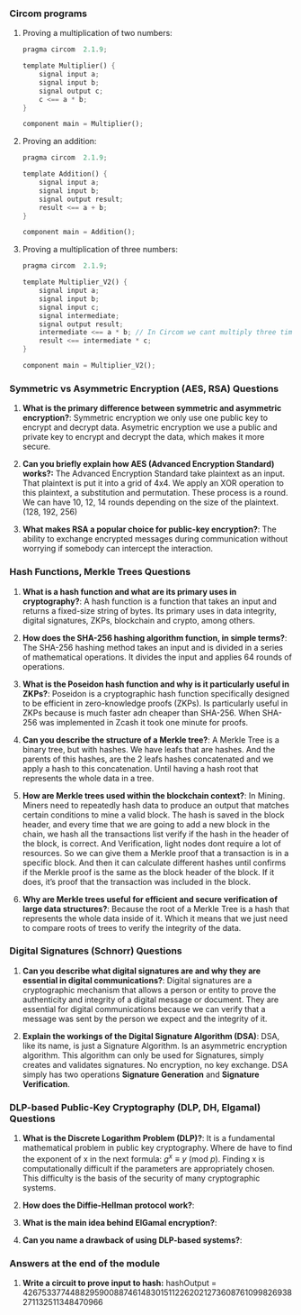 ### Circom programs

1. Proving a multiplication of two numbers: 

    ```rust
    pragma circom  2.1.9;

    template Multiplier() {
        signal input a;
        signal input b;
        signal output c;
        c <== a * b;
    }

    component main = Multiplier();
    ```

1. Proving an addition:

    ```rust
    pragma circom  2.1.9;

    template Addition() {
        signal input a;
        signal input b;
        signal output result;
        result <== a + b;
    }

    component main = Addition();
    ```

1. Proving a multiplication of three numbers:

    ```rust
    pragma circom  2.1.9;

    template Multiplier_V2() {
        signal input a;
        signal input b;
        signal input c;
        signal intermediate;
        signal output result;
        intermediate <== a * b; // In Circom we cant multiply three times in a row.
        result <== intermediate * c;
    }

    component main = Multiplier_V2();
    ```

### Symmetric vs Asymmetric Encryption (AES, RSA) Questions

   1. **What is the primary difference between symmetric and asymmetric encryption?**: Symmetric encryption we only use one public key to encrypt and decrypt data. Asymetric encryption we use a public and private key to encrypt and decrypt the data, which makes it more secure.

   2. **Can you briefly explain how AES (Advanced Encryption Standard) works?:** The Advanced Encryption Standard take plaintext as an input. That plaintext is put it into a grid of 4x4. We apply an XOR operation to this plaintext, a substitution and permutation. These process is a round. We can have 10, 12, 14 rounds depending on the size of the plaintext. (128, 192, 256)

   3. **What makes RSA a popular choice for public-key encryption?**: The ability to exchange encrypted messages during communication without worrying if somebody can intercept the interaction.

### Hash Functions, Merkle Trees Questions

   1. **What is a hash function and what are its primary uses in cryptography?**: A hash function is a function that takes an input and returns a fixed-size string of bytes. Its primary uses in data integrity, digital signatures, ZKPs, blockchain and crypto, among others.

   2. **How does the SHA-256 hashing algorithm function, in simple terms?**: The SHA-256 hashing method takes an input and is divided in a series of mathematical operations. It divides the input and applies 64 rounds of operations.

   3. **What is the Poseidon hash function and why is it particularly useful in ZKPs?**: Poseidon is a cryptographic hash function specifically designed to be efficient in zero-knowledge proofs (ZKPs). Is particularly useful in ZKPs because is much faster adn cheaper than SHA-256. When SHA-256 was implemented in Zcash it took one minute for proofs.

   4. **Can you describe the structure of a Merkle tree?**: A Merkle Tree is a binary tree, but with hashes. We have leafs that are hashes. And the parents of this hashes, are the 2 leafs hashes concatenated and we apply a hash to this concatenation. Until having a hash root that represents the whole data in a tree.

   5. **How are Merkle trees used within the blockchain context?**: In Mining. Miners need to repeatedly hash data to produce an output that matches certain conditions to mine a valid block. The hash is saved in the block header, and every time that we are going to add a new block in the chain, we hash all the transactions list verify if the hash in the header of the block, is correct. And Verification, light nodes dont require a lot of resources. So we can give them a Merkle proof that a transaction is in a specific block. And then it can calculate different hashes until confirms if the Merkle proof is the same as the block header of the block. If it does, it’s proof that the transaction was included in the block.

   6. **Why are Merkle trees useful for efficient and secure verification of large data structures?**: Because the root of a Merkle Tree is a hash that represents the whole data inside of it. Which it means that we just need to compare roots of trees to verify the integrity of the data.


### Digital Signatures (Schnorr) Questions

   1. **Can you describe what digital signatures are and why they are essential in digital communications?**: Digital signatures are a cryptographic mechanism that allows a person or entity to prove the authenticity and integrity of a digital message or document. They are essential for digital communications because we can verify that a message was sent by the person we expect and the integrity of it.

   2. **Explain the workings of the Digital Signature Algorithm (DSA)**: DSA, like its name, is just a Signature Algorithm. Is an asymmetric encryption algorithm. This algorithm can only be used for Signatures, simply creates and validates signatures. No encryption, no key exchange. DSA simply has two operations **Signature Generation** and **Signature Verification**.


### DLP-based Public-Key Cryptography (DLP, DH, Elgamal) Questions

   1. **What is the Discrete Logarithm Problem (DLP)?**: It is a fundamental mathematical problem in public key cryptography. Where de have to find the exponent of x in the next formula: $g^x \equiv y \ (\text{mod} \ p)$. Finding x is computationally difficult if the parameters are appropriately chosen. This difficulty is the basis of the security of many cryptographic systems.

   2. **How does the Diffie-Hellman protocol work?**: 
   
   3. **What is the main idea behind ElGamal encryption?**:

   4. **Can you name a drawback of using DLP-based systems?**:




### Answers at the end of the module

1. **Write a circuit to prove input to hash:** hashOutput = 4267533774488295900887461483015112262021273608761099826938271132511348470966